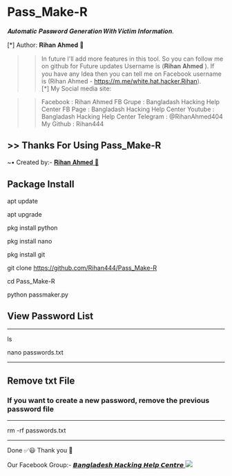 # Pass_Make-R
𝑨𝒖𝒕𝒐𝒎𝒂𝒕𝒊𝒄 𝑷𝒂𝒔𝒔𝒘𝒐𝒓𝒅 𝑮𝒆𝒏𝒆𝒓𝒂𝒕𝒊𝒐𝒏 𝑾𝒊𝒕𝒉 𝑽𝒊𝒄𝒕𝒊𝒎 𝑰𝒏𝒇𝒐𝒓𝒎𝒂𝒕𝒊𝒐𝒏.

[*] Author:  𝐑𝐢𝐡𝐚𝐧 𝐀𝐡𝐦𝐞𝐝 🔰

>> In future I'll add more features in this tool. So you can follow me on github for Future updates Username is (𝐑𝐢𝐡𝐚𝐧 𝐀𝐡𝐦𝐞𝐝 ).
>> If you have any Idea then you can tell me on Facebook username is (Rihan Ahmed - https://m.me/white.hat.hacker.Rihan).                                                       
[*] My Social media site:

>> Facebook   : Rihan Ahmed
>> FB Grupe    : Bangladash Hacking Help Center
>> FB Page      : Bangladash Hacking Help Center
>> Youtube      : Bangladash Hacking Help Center
>>  Telegram    : @RihanAhmed404
>> My Github   : Rihan444

## >> Thanks For Using Pass_Make-R

<!DOCTYPE html>
<html>
</head>
<body>
<P>      ~• Created by:- <a href="https://m.me/white.hat.hacker.Rihan" target="_blank"> 𝐑𝐢𝐡𝐚𝐧 𝐀𝐡𝐦𝐞𝐝 🔰 </a>
</body>
</html>

## Package Install 

apt update

apt upgrade

pkg install python

pkg install nano

pkg install git

git clone https://github.com/Rihan444/Pass_Make-R

cd Pass_Make-R

python passmaker.py

## View Password List
_____________________

ls

nano passwords.txt

______________________
## Remove txt File
### If you want to create a new password, remove the previous password file
_____________________

rm -rf passwords.txt 
______________________
Done ✅😃 Thank you 💓

<!DOCTYPE html>
<html>
</head>
<body>
<P> Our Facebook Group:- <a href="https://facebook.com/groups/3749151271810746/" target="_blank"> 𝘽𝙖𝙣𝙜𝙡𝙖𝙙𝙚𝙨𝙝 𝙃𝙖𝙘𝙠𝙞𝙣𝙜 𝙃𝙚𝙡𝙥 𝘾𝙚𝙣𝙩𝙧𝙚 </a>
</body>
</html>



<!DOCTYPE html>
<html>
<head>
<body>
   <img src="https://64.media.tumblr.com/717355aa94c849d58128036c41a09d61/7653f28cae22ed4d-40/s540x810/730e7665b7a2dbb16de60b8495affec10a1188a2.jpg" />
</body>
</html>

